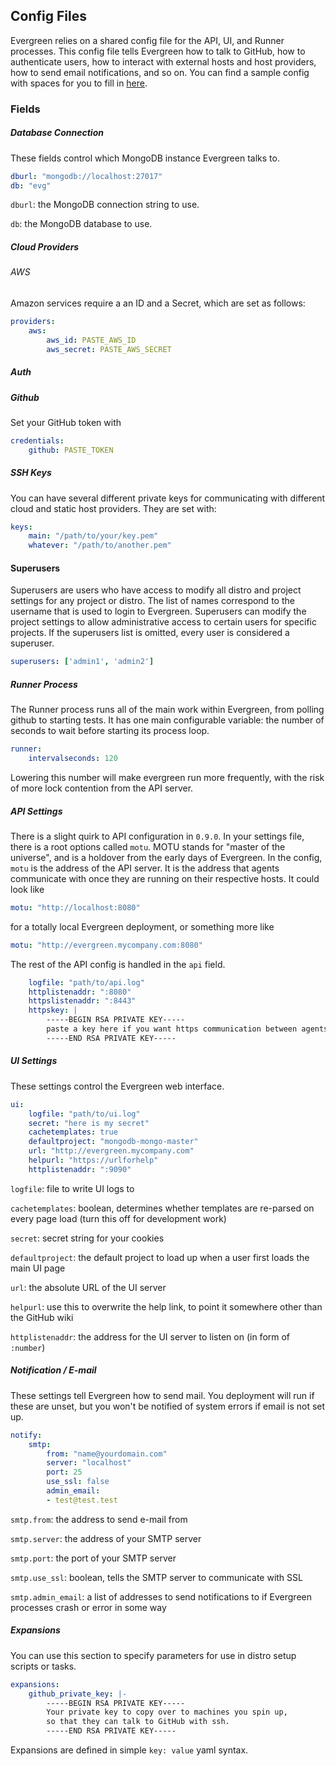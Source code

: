 ## Config Files
Evergreen relies on a shared config file for the API, UI, and Runner processes.
This config file tells Evergreen how to talk to GitHub, how to authenticate users, how to interact with external hosts and host providers, how to send email notifications, and so on.
You can find a sample config with spaces for you to fill in [here](https://github.com/evergreen-ci/evergreen/blob/master/docs/evg_example_config.yml).

### Fields
##### Database Connection
These fields control which MongoDB instance Evergreen talks to.
```yaml
dburl: "mongodb://localhost:27017"
db: "evg"
```

`dburl`: the MongoDB connection string to use.

`db`: the MongoDB database to use.

##### Cloud Providers
###### AWS
Amazon services require a an ID and a Secret, which are set as follows:
```yaml
providers:
    aws:
        aws_id: PASTE_AWS_ID
        aws_secret: PASTE_AWS_SECRET
```

##### Auth

##### Github
Set your GitHub token with
```yaml
credentials:
    github: PASTE_TOKEN
```

##### SSH Keys
You can have several different private keys for communicating with different cloud and static host providers.
They are set with:
```yaml
keys:
    main: "/path/to/your/key.pem"
    whatever: "/path/to/another.pem"
```

#### Superusers 
Superusers are users who have access to modify all distro and project settings for any project or distro. The list of names correspond to the username that is used to login to Evergreen. Superusers can modify the project settings to allow administrative access to certain users for specific projects. If the superusers list is omitted, every user is considered a superuser. 
```yaml
superusers: ['admin1', 'admin2']
```


##### Runner Process
The Runner process runs all of the main work within Evergreen, from polling github to starting tests.
It has one main configurable variable: the number of seconds to wait before starting its process loop.
```yaml
runner:
    intervalseconds: 120
```
Lowering this number will make evergreen run more frequently, with the risk of more lock contention from the API server.

##### API Settings
There is a slight quirk to API configuration in `0.9.0`.
In your settings file, there is a root options called `motu`. 
MOTU stands for "master of the universe", and is a holdover from the early days of Evergreen.
In the config, `motu` is the address of the API server.
It is the address that agents communicate with once they are running on their respective hosts.
It could look like
```yaml
motu: "http://localhost:8080"
```
for a totally local Evergreen deployment, or something more like
```yaml
motu: "http://evergreen.mycompany.com:8080"
```

The rest of the API config is handled in the `api` field. 
```yaml
    logfile: "path/to/api.log"
    httplistenaddr: ":8080"
    httpslistenaddr: ":8443"
    httpskey: |
        -----BEGIN RSA PRIVATE KEY-----
        paste a key here if you want https communication between agents and the API server
        -----END RSA PRIVATE KEY-----
```

##### UI Settings
These settings control the Evergreen web interface.
```yaml
ui:
    logfile: "path/to/ui.log"
    secret: "here is my secret"
    cachetemplates: true
    defaultproject: "mongodb-mongo-master"
    url: "http://evergreen.mycompany.com"
    helpurl: "https://urlforhelp"
    httplistenaddr: ":9090"
```

`logfile`: file to write UI logs to

`cachetemplates`: boolean, determines whether templates are re-parsed on every page load (turn this off for development work)

`secret`: secret string for your cookies

`defaultproject`: the default project to load up when a user first loads the main UI page

`url`: the absolute URL of the UI server

`helpurl`: use this to overwrite the help link, to point it somewhere other than the GitHub wiki

`httplistenaddr`: the address for the UI server to listen on (in form of `:number`)


##### Notification / E-mail
These settings tell Evergreen how to send mail. 
You deployment will run if these are unset, but you won't be notified of system errors if email is not set up.
```yaml
notify:
    smtp:
        from: "name@yourdomain.com"
        server: "localhost"
        port: 25
        use_ssl: false
        admin_email:
        - test@test.test
```
`smtp.from`: the address to send e-mail from

`smtp.server`: the address of your SMTP server

`smtp.port`: the port of your SMTP server

`smtp.use_ssl`: boolean, tells the SMTP server to communicate with SSL

`smtp.admin_email`: a list of addresses to send notifications to if Evergreen processes crash or error in some way


##### Expansions
You can use this section to specify parameters for use in distro setup scripts or tasks. 
```yaml
expansions: 
    github_private_key: |-
        -----BEGIN RSA PRIVATE KEY-----
        Your private key to copy over to machines you spin up,
        so that they can talk to GitHub with ssh.
        -----END RSA PRIVATE KEY-----
```
Expansions are defined in simple `key: value` yaml syntax.
